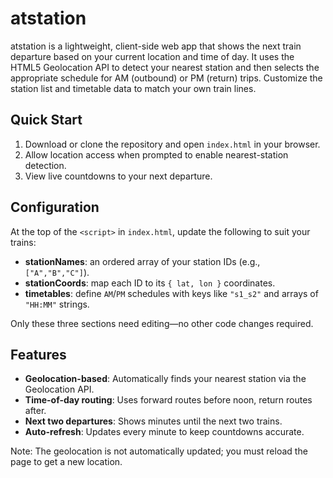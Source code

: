 # atstation

atstation is a lightweight, client-side web app that shows the next train departure based on your current location and time of day. It uses the HTML5 Geolocation API to detect your nearest station and then selects the appropriate schedule for AM (outbound) or PM (return) trips. Customize the station list and timetable data to match your own train lines.

## Quick Start
1. Download or clone the repository and open `index.html` in your browser.  
2. Allow location access when prompted to enable nearest-station detection.  
3. View live countdowns to your next departure.

## Configuration
At the top of the `<script>` in `index.html`, update the following to suit your trains:
- **stationNames**: an ordered array of your station IDs (e.g., `["A","B","C"]`).  
- **stationCoords**: map each ID to its `{ lat, lon }` coordinates.  
- **timetables**: define `AM`/`PM` schedules with keys like `"s1_s2"` and arrays of `"HH:MM"` strings.

Only these three sections need editing—no other code changes required.

## Features
- **Geolocation-based**: Automatically finds your nearest station via the Geolocation API.  
- **Time-of-day routing**: Uses forward routes before noon, return routes after.  
- **Next two departures**: Shows minutes until the next two trains.  
- **Auto-refresh**: Updates every minute to keep countdowns accurate.  

Note: The geolocation is not automatically updated; you must reload the page to get a new location.
